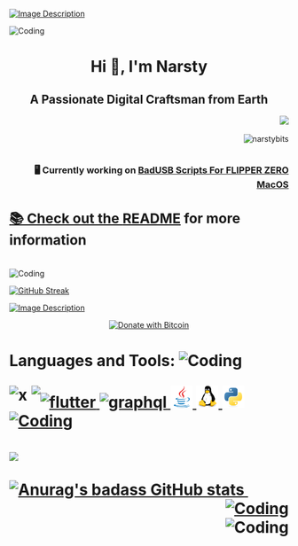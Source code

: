 [![Image Description](https://i.imgur.com/8CeJawW.png)](https://github.com/narstybits/MacOS-DuckyScripts)



<div align="left">
  <img alt="Coding" width="1473" height="18" src="https://media.giphy.com/media/9JxkPTP3alOykb8PmQ/giphy.gif">
</div>


<h1 align="center">Hi 👋, I'm Narsty</h1>
<h2 align="center">A Passionate Digital Craftsman from Earth</h3>
<p align="right">
  <a href="https://github.com/narstybits/MacOS-DuckyScripts">
    <img src="https://img.shields.io/badge/-MacOs%20Flipper%20Zero%20Scripts-brightgreen">
  </a>
</p>

<p align="right"> <img src="https://komarev.com/ghpvc/?username=narstybits&label=Profile%20views&color=0e75b6&style=flat" alt="narstybits" /> </p>
<div style="display: flex; justify-content: space-between; align-items: center;">


   <h3 align="right">
  🖥️ Currently working on <a href="https://github.com/narstybits/MacOS-DuckyScripts">BadUSB Scripts For FLIPPER ZERO MacOS 
     
 <h2 align="left">📚 Check out the <a href="https://github.com/narstybits/MacOS-DuckyScripts/blob/main/README.md">README</a> for more information</h3>
  </div>
</div>

 

</div>




<img alt="Coding" width="1473" height="5" src="https://media.giphy.com/media/RH27Uw1IFGfIs/giphy.gif">
</div>

</div>

[![GitHub Streak](https://streak-stats.demolab.com?user=narstybits&theme=transparent&hide_border=true&card_width=1000&hide_total_contributions=true)](https://git.io/streak-stats)





[![Image Description](https://imgur.com/LUaYd0O.png)](https://www.blockonomics.co/pay-url/5106312c7ce343bb)

  <p align="center">
  <a href="https://www.blockonomics.co/pay-url/5106312c7ce343bb">
    <img src="https://www.opennode.com/blog/wp-content/uploads/2020/04/donate-button-small-1.png" alt="Donate with Bitcoin" width="290">
  <a>
<div>

  
</div>




<h1 align="left">Languages and Tools:
<img alt="Coding" width="1473" height="5" src="https://media.giphy.com/media/RH27Uw1IFGfIs/giphy.gif">
</div>    
    
<p align="left"> <a href="https://flutter.dev" target="_blank" rel="noreferrer"> <img src="https://www.vectorlogo.zone/logos/flutterio/flutterio-icon.svg" alt="flutter" width="40" height="40"/> </a> <a href="https://graphql.org" target="_blank" rel="noreferrer"> <img src="https://www.vectorlogo.zone/logos/graphql/graphql-icon.svg" alt="graphql" width="40" height="40"/> </a> <a href="https://www.java.com" target="_blank" rel="noreferrer"> <img src="https://raw.githubusercontent.com/devicons/devicon/master/icons/java/java-original.svg" alt="java" width="40" height="40"/> </a> <a href="https://www.linux.org/" target="_blank" rel="noreferrer"> <img src="https://raw.githubusercontent.com/devicons/devicon/master/icons/linux/linux-original.svg" alt="linux" width="40" height="40"/> </a> <a href="https://www.python.org" target="_blank" rel="noreferrer"> <img src="https://raw.githubusercontent.com/devicons/devicon/master/icons/python/python-original.svg" alt="python" width="40" height="40"/> </a> <a href="https://dotnet.microsoft.com/apps/xamarin" target="_blank" rel="noreferrer"> <img src="https://raw.githubusercontent.com/detain/svg-logos/780f25886640cef088af994181646db2f6b1a3f8/svg/xamarin.svg" alt="xamarin" width="40" height="40" <p align="left"> <a href="https://skillicons.dev">
    <img src="https://skillicons.dev/icons?i=bash,github,ruby,html" 
 

<div align="left">
  <img alt="Coding" width="1473" height="5" src="https://media.giphy.com/media/RH27Uw1IFGfIs/giphy.gif">
</div>

![](http://github-profile-summary-cards.vercel.app/api/cards/profile-details?username=narstybits&theme=algolia)

<div align="left">
  <img src="http://github-profile-summary-cards.vercel.app/api/cards/stats?username=narstybits&theme=algolia" alt="Anurag's badass GitHub stats">
  <img src="http://github-profile-summary-cards.vercel.app/api/cards/productive-time?username=narstybits&theme=algolia&utcOffset=8" alt="">
</div>

<div style="float: right;">
  <a href="https://github.com/narstybits/MacOS-DuckyScripts">
    <div align="left">
  <img alt="Coding" width="830" height="200" src="https://github-profile-trophy.vercel.app/?username=narstybits&theme=algolia&title=Stars,Commit,Repository,Issues,Followers" alt="trophy">
  </a>
</div>






 <div align="left">
  <img alt="Coding" width="1473" height="5" src="https://media.giphy.com/media/RH27Uw1IFGfIs/giphy.gif"> 
</div>

<p>
  






